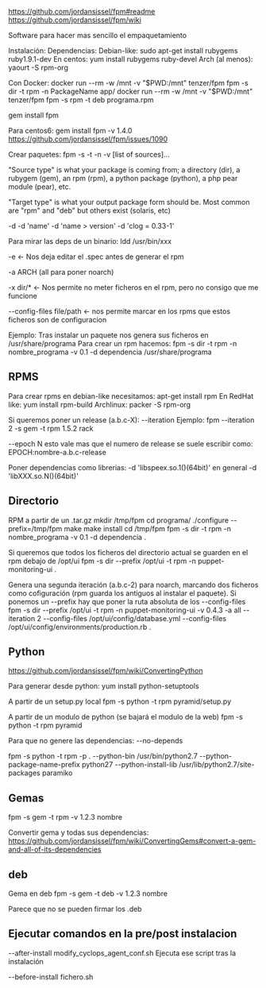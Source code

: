 https://github.com/jordansissel/fpm#readme
https://github.com/jordansissel/fpm/wiki

Software para hacer mas sencillo el empaquetamiento

Instalación:
  Dependencias:
    Debian-like: sudo apt-get install rubygems ruby1.9.1-dev
    En centos: yum install rubygems ruby-devel
    Arch (al menos): yaourt -S rpm-org

Con Docker:
  docker run --rm -w /mnt -v "$PWD:/mnt" tenzer/fpm fpm -s dir -t rpm -n PackageName app/
  docker run --rm -w /mnt -v "$PWD:/mnt" tenzer/fpm fpm -s rpm -t deb programa.rpm

gem install fpm

Para centos6:
gem install fpm -v 1.4.0
  https://github.com/jordansissel/fpm/issues/1090

Crear paquetes:
fpm -s <source type> -t <target type> -n <package name> -v <version> [list of sources]...

"Source type" is what your package is coming from; a directory (dir), a rubygem (gem), an rpm (rpm), a python package (python), a php pear module (pear), etc.

"Target type" is what your output package form should be. Most common are "rpm" and "deb" but others exist (solaris, etc)

-d <dependencia>
  -d 'name'
  -d 'name > version'
  -d 'clog = 0.33-1'

Para mirar las deps de un binario:
ldd /usr/bin/xxx
 

-e <- Nos deja editar el .spec antes de generar el rpm

-a ARCH (all para poner noarch)

-x dir/*  <- Nos permite no meter ficheros en el rpm, pero no consigo que me funcione

--config-files file/path <- nos permite marcar en los rpms que estos ficheros son de configuracion

Ejemplo:
Tras instalar un paquete nos genera sus ficheros en /usr/share/programa
Para crear un rpm hacemos:
fpm -s dir -t rpm -n nombre_programa -v 0.1 -d dependencia /usr/share/programa


## RPMS ##
Para crear rpms en debian-like necesitamos: apt-get install rpm
En RedHat like: yum install rpm-build
Archlinux: packer -S rpm-org

Si queremos poner un release (a.b.c-X): --iteration <valor>
Ejemplo: fpm --iteration 2 -s gem -t rpm 1.5.2 rack

--epoch N
  esto vale mas que el numero de release
  se suele escribir como: EPOCH:nombre-a.b.c-release

Poner dependencias como librerias:
-d 'libspeex.so.1()(64bit)'
en general
-d 'libXXX.so.N()(64bit)'

## Directorio ##
RPM a partir de un .tar.gz
mkdir /tmp/fpm
cd programa/
./configure --prefix=/tmp/fpm
make
make install
cd /tmp/fpm
fpm -s dir -t rpm -n nombre_programa -v 0.1 -d dependencia .

Si queremos que todos los ficheros del directorio actual se guarden en el rpm debajo de /opt/ui
fpm -s dir --prefix /opt/ui -t rpm -n puppet-monitoring-ui .

Genera una segunda iteración (a.b.c-2) para noarch, marcando dos ficheros como cofiguración (rpm guarda los antiguos al instalar el paquete). Si ponemos un --prefix hay que poner la ruta absoluta de los --config-files
fpm -s dir --prefix /opt/ui -t rpm -n puppet-monitoring-ui -v 0.4.3 -a all --iteration 2 --config-files /opt/ui/config/database.yml --config-files /opt/ui/config/environments/production.rb .



## Python ##
https://github.com/jordansissel/fpm/wiki/ConvertingPython

Para generar desde python: yum install python-setuptools

A partir de un setup.py local
fpm -s python -t rpm pyramid/setup.py

A partir de un modulo de python (se bajará el modulo de la web)
fpm -s python -t rpm pyramid


Para que no genere las dependencias:
--no-depends

fpm -s python -t rpm -p . --python-bin /usr/bin/python2.7 --python-package-name-prefix python27 --python-install-lib /usr/lib/python2.7/site-packages paramiko


## Gemas ##
fpm -s gem -t rpm -v 1.2.3 nombre

Convertir gema y todas sus dependencias: https://github.com/jordansissel/fpm/wiki/ConvertingGems#convert-a-gem-and-all-of-its-dependencies


## deb ##
Gema en deb
fpm -s gem -t deb -v 1.2.3 nombre

Parece que no se pueden firmar los .deb


## Ejecutar comandos en la pre/post instalacion ##
--after-install modify_cyclops_agent_conf.sh
  Ejecuta ese script tras la instalación

--before-install fichero.sh
